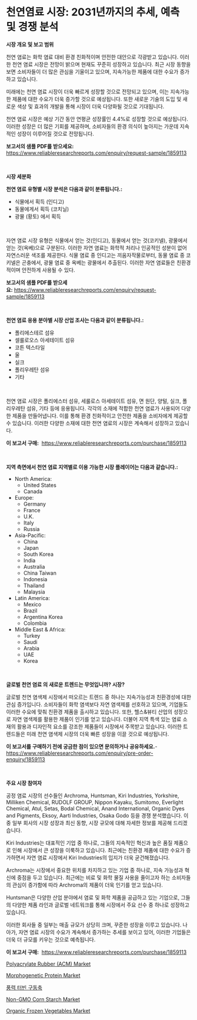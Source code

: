 <p><h1>천연염료 시장: 2031년까지의 추세, 예측 및 경쟁 분석</h1></p><p><strong>시장 개요 및 보고 범위</strong></p>
<p><p>천연 염료는 화학 염료 대비 환경 친화적이며 안전한 대안으로 각광받고 있습니다. 이러한 천연 염료 시장은 전망이 밝으며 현재도 꾸준히 성장하고 있습니다. 최근 시장 동향을 보면 소비자들이 더 많은 관심을 기울이고 있으며, 지속가능한 제품에 대한 수요가 증가하고 있습니다.</p><p>미래에는 천연 염료 시장이 더욱 빠르게 성장할 것으로 전망되고 있으며, 이는 지속가능한 제품에 대한 수요가 더욱 증가할 것으로 예상됩니다. 또한 새로운 기술의 도입 및 새로운 색상 및 효과의 개발을 통해 시장이 더욱 다양화될 것으로 기대됩니다.</p><p>천연 염료 시장은 예상 기간 동안 연평균 성장률인 4.4%로 성장할 것으로 예상됩니다. 이러한 성장은 더 많은 기회를 제공하며, 소비자들의 환경 의식이 높아지는 가운데 지속적인 성장이 이루어질 것으로 전망됩니다.</p></p>
<p><strong>보고서의 샘플 PDF를 받으세요:</strong> <a href="https://www.reliableresearchreports.com/enquiry/request-sample/1859113">https://www.reliableresearchreports.com/enquiry/request-sample/1859113</a></p>
<p>&nbsp;</p>
<p><strong>시장 세분화</strong></p>
<p><strong>천연 염료 유형별 시장 분석은 다음과 같이 분류됩니다.:</strong></p>
<p><ul><li>식물에서 획득 (인디고)</li><li>동물에게서 획득 (코치닐)</li><li>광물 (황토) 에서 획득</li></ul></p>
<p>&nbsp;</p>
<p><p>자연 염료 시장 유형은 식물에서 얻는 것(인디고), 동물에서 얻는 것(코키넬), 광물에서 얻는 것(옥베)으로 구분된다. 이러한 자연 염료는 화학적 처리나 인공적인 성분이 없어 자연스러운 색조를 제공한다. 식물 염료 중 인디고는 끼움자작물로부터, 동물 염료 중 코키넬은 곤충에서, 광물 염료 중 옥베는 광물에서 추출된다. 이러한 자연 염료들은 친환경적이며 안전하게 사용될 수 있다.</p></p>
<p><strong>보고서의 샘플 PDF를 받으세요:</strong>&nbsp;<a href="https://www.reliableresearchreports.com/enquiry/request-sample/1859113">https://www.reliableresearchreports.com/enquiry/request-sample/1859113</a></p>
<p>&nbsp;</p>
<p><strong> 천연 염료 응용 분야별 시장 산업 조사는 다음과 같이 분류됩니다.:</strong></p>
<p><ul><li>폴리에스테르 섬유</li><li>셀룰로오스 아세테이트 섬유</li><li>코튼 텍스타일</li><li>울</li><li>실크</li><li>폴리우레탄 섬유</li><li>기타</li></ul></p>
<p>&nbsp;</p>
<p><p>천연 염료 시장은 폴리에스터 섬유, 세룰로스 아세테이트 섬유, 면 원단, 양털, 실크, 폴리우레탄 섬유, 기타 등에 응용됩니다. 각각의 소재에 적합한 천연 염료가 사용되어 다양한 제품을 만들어냅니다. 이를 통해 환경 친화적이고 안전한 제품을 소비자에게 제공할 수 있습니다. 이러한 다양한 소재에 대한 천연 염료의 시장은 계속해서 성장하고 있습니다.</p></p>
<p><strong>이 보고서 구매:</strong>&nbsp; <a href="https://www.reliableresearchreports.com/purchase/1859113">https://www.reliableresearchreports.com/purchase/1859113</a></p>
<p>&nbsp;</p>
<p><strong>지역 측면에서 천연 염료 지역별로 이용 가능한 시장 플레이어는 다음과 같습니다.:</strong></p>
<p><ul>
    <li>
        North America:
        <ul>
            <li>United States</li>
            <li>Canada</li>
        </ul>
    </li>
    <li>
        Europe:
        <ul>
            <li>Germany</li>
            <li>France</li>
            <li>U.K.</li>
            <li>Italy</li>
            <li>Russia</li>
        </ul>
    </li>
    <li>
        Asia-Pacific:
        <ul>
            <li>China</li>
            <li>Japan</li>
            <li>South Korea</li>
            <li>India</li>
            <li>Australia</li>
            <li>China Taiwan</li>
            <li>Indonesia</li>
            <li>Thailand</li>
            <li>Malaysia</li>
        </ul>
    </li>
    <li>
        Latin America:
        <ul>
            <li>Mexico</li>
            <li>Brazil</li>
            <li>Argentina Korea</li>
            <li>Colombia</li>
        </ul>
    </li>
    <li>
        Middle East & Africa:
        <ul>
            <li>Turkey</li>
            <li>Saudi</li>
            <li>Arabia</li>
            <li>UAE</li>
            <li>Korea</li>
        </ul>
    </li>
    </ul></p>
<p>&nbsp;</p>
<p><strong>글로벌 천연 염료 의 새로운 트렌드는 무엇입니까? 시장?</strong></p>
<p><p>글로벌 천연 염색제 시장에서 떠오르는 트렌드 중 하나는 지속가능성과 친환경성에 대한 관심 증가입니다. 소비자들이 화학 염색보다 자연 염색제를 선호하고 있으며, 기업들도 이러한 수요에 맞춰 친환경 제품을 출시하고 있습니다. 또한, 헬스&뷰티 산업의 성장으로 자연 염색제를 활용한 제품이 인기를 얻고 있습니다. 더불어 지역 특색 있는 염료 소재의 활용과 디자인적 요소를 강조한 제품들이 시장에서 주목받고 있습니다. 이러한 트렌드들은 미래 천연 염색제 시장의 더욱 빠른 성장을 이끌 것으로 예상됩니다.</p></p>
<p><strong>이 보고서를 구매하기 전에 궁금한 점이 있으면 문의하거나 공유하세요.</strong>- <a href="https://www.reliableresearchreports.com/enquiry/pre-order-enquiry/1859113">https://www.reliableresearchreports.com/enquiry/pre-order-enquiry/1859113</a></p>
<p>&nbsp;</p>
<p><strong>주요 시장 참여자</strong></p>
<p><p>공정 염료 시장의 선수들인 Archroma, Huntsman, Kiri Industries, Yorkshire, Milliken Chemical, RUDOLF GROUP, Nippon Kayaku, Sumitomo, Everlight Chemical, Atul, Setas, Bodal Chemical, Anand International, Organic Dyes and Pigments, Eksoy, Aarti Industries, Osaka Godo 등을 경쟁 분석했습니다. 이 중 일부 회사의 시장 성장과 최신 동향, 시장 규모에 대해 자세한 정보를 제공해 드리겠습니다.</p><p>Kiri Industries는 대표적인 기업 중 하나로, 그들의 지속적인 혁신과 높은 품질 제품으로 인해 시장에서 큰 성장을 이룩하고 있습니다. 최근에는 친환경 제품에 대한 수요가 증가하면서 자연 염료 시장에서 Kiri Industries의 입지가 더욱 굳건해졌습니다.</p><p>Archroma는 시장에서 중요한 위치를 차지하고 있는 기업 중 하나로, 지속 가능성과 혁신에 중점을 두고 있습니다. 최근에는 비료 및 화학 물질 사용을 줄이고자 하는 소비자들의 관심이 증가함에 따라 Archroma의 제품이 더욱 인기를 얻고 있습니다.</p><p>Huntsman은 다양한 산업 분야에서 염료 및 화학 제품을 공급하고 있는 기업으로, 그들의 다양한 제품 라인과 글로벌 네트워크를 통해 시장에서 주요 선수 중 하나로 성장하고 있습니다.</p><p>이러한 회사들 중 일부는 매출 규모가 상당히 크며, 꾸준한 성장을 이루고 있습니다. 나아가, 자연 염료 시장의 수요가 계속해서 증가하는 추세를 보이고 있어, 이러한 기업들은 더욱 더 규모를 키우는 것으로 예측됩니다.</p></p>
<p><strong>이 보고서 구매:</strong>&nbsp;&nbsp;<a href="https://www.reliableresearchreports.com/purchase/1859113">https://www.reliableresearchreports.com/purchase/1859113</a></p>
<p><p><a href="https://issuu.com/reportprime-2/docs/polyacrylate-rubber-acm-market-size-2030.pptx">Polyacrylate Rubber (ACM) Market</a></p><p><a href="https://view.publitas.com/reportprime-1/morphogenetic-protein-market-share-market-new-trends-analysis-report-by-type-by-application-by-end-use-by-region-and-segment-forecasts-2024-2031/">Morphogenetic Protein Market</a></p><p><a href="https://github.com/plelbej847484502/Market-Research-Report-List-1/blob/main/5092053192148.md">풍력 터빈 구동축</a></p><p><a href="https://five-trouble-98a.notion.site/Non-GMO-Corn-Starch-Market-Size-Growth-and-Forecast-from-2024-2031-3d3307c2bf1e4091bbfef0f06b92bc44">Non-GMO Corn Starch Market</a></p><p><a href="https://view.publitas.com/reportprime-1/organic-frozen-vegetables-market-furnish-information-about-market-size-market-share-market-dynamics-and-projections-spanning-from-2024-to-2031/">Organic Frozen Vegetables Market</a></p></p>
